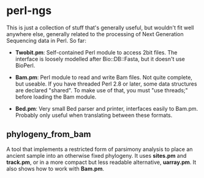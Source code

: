 perl-ngs
========

This is just a collection of stuff that's generally useful, but wouldn't
fit well anywhere else, generally related to the processing of Next
Generation Sequencing data in Perl.  So far:

* **Twobit.pm**:   Self-contained Perl module to access 2bit files.  The
                   interface is loosely modelled after Bio::DB::Fasta, but it
                   doesn't use BioPerl.

* **Bam.pm**:      Perl module to read and write Bam files.  Not quite
                   complete, but useable.  If you have threaded Perl 2.8 or
                   later, some data structures are declared "shared".  To make
                   use of that, you must "use threads;" before loading the Bam
                   module.

* **Bed.pm**:      Very small Bed parser and printer, interfaces easily to
                   Bam.pm.  Probably only useful when translating between these
                   formats.

phylogeny\_from\_bam
--------------------

A tool that implements a restricted form of parsimony analysis to place
an ancient sample into an otherwise fixed phylogeny.  It uses
**sites.pm** and **track.pm**, or in a more compact but less readable
alternative, **uarray.pm**.  It also shows how to work with **Bam.pm**.
